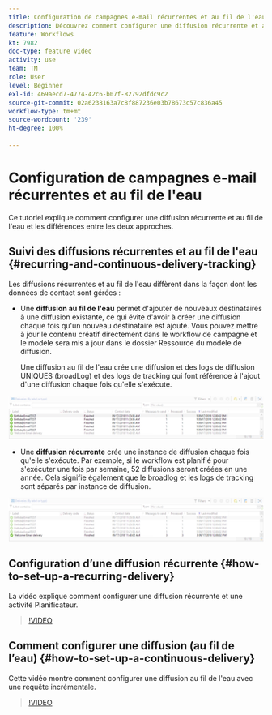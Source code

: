 ```yaml
---
title: Configuration de campagnes e-mail récurrentes et au fil de l'eau
description: Découvrez comment configurer une diffusion récurrente et au fil de l'eau et comprendre les différences entre les deux approches.
feature: Workflows
kt: 7982
doc-type: feature video
activity: use
team: TM
role: User
level: Beginner
exl-id: 469aecd7-4774-42c6-b07f-82792dfdc9c2
source-git-commit: 02a6238163a7c8f887236e03b78673c57c836a45
workflow-type: tm+mt
source-wordcount: '239'
ht-degree: 100%

---
```


# Configuration de campagnes e-mail récurrentes et au fil de l&#39;eau

Ce tutoriel explique comment configurer une diffusion récurrente et au fil de l&#39;eau et les différences entre les deux approches.

## Suivi des diffusions récurrentes et au fil de l&#39;eau {#recurring-and-continuous-delivery-tracking}

Les diffusions récurrentes et au fil de l&#39;eau diffèrent dans la façon dont les données de contact sont gérées :

* Une **diffusion au fil de l&#39;eau** permet d&#39;ajouter de nouveaux destinataires à une diffusion existante, ce qui évite d&#39;avoir à créer une diffusion chaque fois qu&#39;un nouveau destinataire est ajouté. Vous pouvez mettre à jour le contenu créatif directement dans le workflow de campagne et le modèle sera mis à jour dans le dossier Ressource du modèle de diffusion.

   Une diffusion au fil de l&#39;eau crée une diffusion et des logs de diffusion UNIQUES (broadLog) et des logs de tracking qui font référence à l&#39;ajout d&#39;une diffusion chaque fois qu&#39;elle s&#39;exécute.

![Diffusion au fil de l&#39;eau](/help/assets/delivery_continuous.jpg)

* Une **diffusion récurrente** crée une instance de diffusion chaque fois qu&#39;elle s&#39;exécute. Par exemple, si le workflow est planifié pour s&#39;exécuter une fois par semaine, 52 diffusions seront créées en une année. Cela signifie également que le broadlog et les logs de tracking sont séparés par instance de diffusion.

![Diffusion récurrente](/help/assets/delivery_recurring.jpg)

## Configuration d’une diffusion récurrente {#how-to-set-up-a-recurring-delivery}

La vidéo explique comment configurer une diffusion récurrente et une activité Planificateur.

>[!VIDEO](https://video.tv.adobe.com/v/25040?quality=12)

## Comment configurer une diffusion (au fil de l’eau) {#how-to-set-up-a-continuous-delivery}

Cette vidéo montre comment configurer une diffusion au fil de l&#39;eau avec une requête incrémentale.

>[!VIDEO](https://video.tv.adobe.com/v/25039?quality=12)
